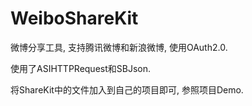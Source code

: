 WeiboShareKit
=============

微博分享工具, 支持腾讯微博和新浪微博, 使用OAuth2.0.

使用了ASIHTTPRequest和SBJson.

将ShareKit中的文件加入到自己的项目即可, 参照项目Demo.
